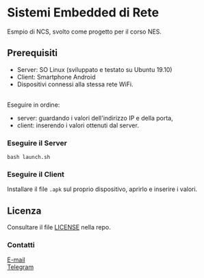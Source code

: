 # Sistemi Embedded di Rete

Esmpio di NCS, svolto come progetto per il corso NES. <br>

## Prerequisiti

- Server: SO Linux (sviluppato e testato su Ubuntu 19.10) <br>
- Client: Smartphone Android <br>
- Dispositivi connessi alla stessa rete WiFi. <br><br>

Eseguire in ordine:
- server: guardando i valori dell'indirizzo IP e della porta,
- client: inserendo i valori ottenuti dal server.

### Eseguire il Server
```
bash launch.sh
```

### Eseguire il Client
Installare il file ``.apk`` sul proprio dispositivo, aprirlo e inserire i valori.

## Licenza
Consultare il file [LICENSE](https://github.com/michelepenzo/nes/blob/master/LICENSE) nella repo.

### Contatti
[E-mail](mailto:michelepenzo@outlook.it) <br>
[Telegram](https://t.me/michelepenzo)